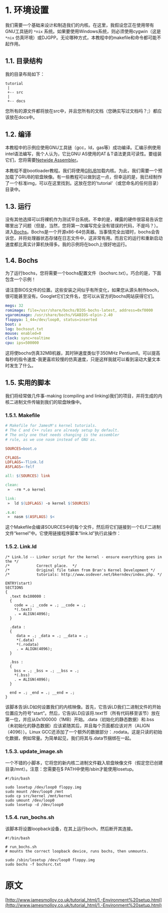 # 1. 环境设置

我们需要一个基础来设计和制造我们的内核。在这里，我假设您正在使用带有GNU工具链的 `*nix` 系统。如果要使用Windows系统，则必须使用cygwin（这是 `*nix` 仿真环境）或DJGPP。无论哪种方式，本教程中的makefile和命令都可能不起作用。

## 1.1. 目录结构

我的目录布局如下：

```
tutorial
 |
 +-- src
 |
 +-- docs
```

您所有的源文件都将放在src中，并且您所有的文档（您确实写过文档吗？;）都应该放在docs中。

## 1.2. 编译

本教程中的示例应使用GNU工具链（gcc，ld，gas等）成功编译。汇编示例使用intel语法编写，我个人认为，它比GNU AS使用的AT＆T语法更具可读性。要组装它们，您将需要[Netwide Assembler](https://www.nasm.us/)。

本教程不是bootloader教程。我们将使用[GRUB](http://www.gnu.org/software/grub/)加载内核。为此，我们需要一个预加载了GRUB的软盘映像。有一些教程可以做到这一点，但幸运的是，我已经制作了一个标准img，可以在这里找到。这放在您的'tutorial'（或您命名的任何目录）目录中。

## 1.3. 运行

没有其他选择可以将裸机作为测试平台系统。不幸的是，裸露的硬件很容易告诉您哪里出了问题（但是，当然，您将第一次编写完全没有错误的代码，不是吗？）。进入[Bochs](http://bochs.sourceforge.net/)。Bochs是一个开源x86-64仿真器。当事情完全出错时，bochs会告诉您，并将处理器状态存储在日志文件中，这非常有用。而且它的运行和重新启动速度都比真实计算机快得多。我的示例将在boch上很好地运行。

## 1.4. Bochs

为了运行bochs，您将需要一个bochs配置文件（bochsrc.txt）。巧合的是，下面包含一个示例！

请注意BIOS文件的位置。这些安装之间似乎有所变化，如果您从源头制作boch，很可能甚至没有。Googlet它们文件名，您可以从官方的bochs网站获得它们。

```yaml
megs: 32
romimage: file=/usr/share/bochs/BIOS-bochs-latest, address=0xf0000
vgaromimage: /usr/share/bochs/VGABIOS-elpin-2.40
floppya: 1_44=/dev/loop0, status=inserted
boot: a
log: bochsout.txt
mouse: enabled=0
clock: sync=realtime
cpu: ips=500000
```

这将使bochs仿真32MB机器，其时钟速度类似于350MHz PentiumII。可以提高每秒的指令速度-我更喜欢较慢的仿真速度，只是这样我就可以看到滚动大量文本时发生了什么。

## 1.5. 实用的脚本

我们将经常做几件事-making (compiling and linking)我们的项目，并将生成的内核二进制文件传输到我们的软盘映像中。

### 1.5.1. Makefile

```makefile
# Makefile for JamesM's kernel tutorials.
# The C and C++ rules are already setup by default.
# The only one that needs changing is the assembler 
# rule, as we use nasm instead of GNU as.

SOURCES=boot.o

CFLAGS=
LDFLAGS=-Tlink.ld
ASFLAGS=-felf

all: $(SOURCES) link 

clean:
 » 	-rm *.o kernel

link:
 » 	ld $(LDFLAGS) -o kernel $(SOURCES)

.s.o:
 » 	nasm $(ASFLAGS) $<
```

这个Makefile会编译SOURCES中的每个文件，然后将它们链接到一个ELF二进制文件“kernel”中。它使用链接程序脚本“link.ld”执行此操作：

### 1.5.2. Link.ld

```
/* Link.ld -- Linker script for the kernel - ensure everything goes in the */
/*            Correct place.  */
/*            Original file taken from Bran's Kernel Development */
/*            tutorials: http://www.osdever.net/bkerndev/index.php. */

ENTRY(start)
SECTIONS
{
  .text 0x100000 :
  {
    code = .; _code = .; __code = .;
    *(.text)
    . = ALIGN(4096);
  }

  .data :
  {
     data = .; _data = .; __data = .;
     *(.data)
     *(.rodata)
     . = ALIGN(4096);
  }

  .bss :
  {
    bss = .; _bss = .; __bss = .;
    *(.bss)
    . = ALIGN(4096);
  }

  end = .; _end = .; __end = .;
}
```

该脚本告诉LD如何设置我们的内核映像。首先，它告诉LD我们二进制文件的开始位置应为符号“start”。然后，它告诉LD应该将.text节（所有代码移至该节）放在第一位，并应从0x100000（1MB）开始。.data（初始化的静态数据）和.bss（未初始化的静态数据）应该紧随其后，并且每个页面都应该对齐（ALIGN（4096））。Linux GCC还添加了一个额外的数据部分：.rodata。这是只读的初始化数据，例如常量。为简单起见，我们将其与.data节捆绑在一起。

### 1.5.3. update_image.sh

一个不错的小脚本，它将您的新内核二进制文件戳入软盘映像文件（假定您已创建目录/mnt）。注意：您需要在$ PATH中使用/sbin才能使用losetup。

```shell
#!/bin/bash

sudo losetup /dev/loop0 floppy.img
sudo mount /dev/loop0 /mnt
sudo cp src/kernel /mnt/kernel
sudo umount /dev/loop0
sudo losetup -d /dev/loop0
```

### 1.5.4. run_bochs.sh

该脚本将设置loopback设备，在其上运行boch，然后断开其连接。

```shell
#!/bin/bash

# run_bochs.sh
# mounts the correct loopback device, runs bochs, then unmounts.

sudo /sbin/losetup /dev/loop0 floppy.img
sudo bochs -f bochsrc.txt
```

# 原文

[http://www.jamesmolloy.co.uk/tutorial_html/1.-Environment%20setup.html](http://www.jamesmolloy.co.uk/tutorial_html/1.-Environment%20setup.html)
